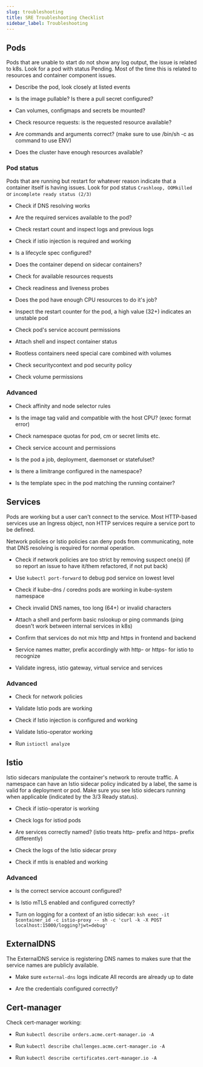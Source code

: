 ```yaml
---
slug: troubleshooting
title: SRE Troubleshooting Checklist
sidebar_label: Troubleshooting
---
```


## Pods

Pods that are unable to start do not show any log output, the issue is related to k8s. Look for a pod with status Pending. Most of the time this is related to resources and container component issues.

- Describe the pod, look closely at listed events

- Is the image pullable? Is there a pull secret configured?

- Can volumes, configmaps and secrets be mounted?

- Check resource requests: is the requested resource available?

- Are commands and arguments correct? (make sure to use /bin/sh -c as command to use ENV)

- Does the cluster have enough resources available?

### Pod status

Pods that are running but restart for whatever reason indicate that a container itself is having issues. Look for pod status `Crashloop, OOMkilled` or `incomplete ready status (2/3)`

- Check if DNS resolving works

- Are the required services available to the pod?

- Check restart count and inspect logs and previous logs

- Check if istio injection is required and working

- Is a lifecycle spec configured?

- Does the container depend on sidecar containers?

- Check for available resources requests

- Check readiness and liveness probes

- Does the pod have enough CPU resources to do it's job?

- Inspect the restart counter for the pod, a high value (32+) indicates an unstable pod

- Check pod's service account permissions

- Attach shell and inspect container status

- Rootless containers need special care combined with volumes

- Check securitycontext and pod security policy

- Check volume permissions

### Advanced

- Check affinity and node selector rules

- Is the image tag valid and compatible with the host CPU? (exec format error)

- Check namespace quotas for pod, cm or secret limits etc.

- Check service account and permissions

- Is the pod a job, deployment, daemonset or statefulset?

- Is there a limitrange configured in the namespace?

- Is the template spec in the pod matching the running container?

## Services

Pods are working but a user can't connect to the service. Most HTTP-based services use an Ingress object, non HTTP services require a service port to be defined.

Network policies or Istio policies can deny pods from communicating, note that DNS resolving is required for normal operation.

- Check if network policies are too strict by removing suspect one(s) (if so report an issue to have it/them refactored, if not put back)

- Use `kubectl port-forward` to debug pod service on lowest level

- Check if kube-dns / coredns pods are working in kube-system namespace

- Check invalid DNS names, too long (64+) or invalid characters

- Attach a shell and perform basic nslookup or ping commands (ping doesn't work between internal services in k8s)

- Confirm that services do not mix http and https in frontend and backend

- Service names matter, prefix accordingly with http- or https- for istio to recognize

- Validate ingress, istio gateway, virtual service and services

### Advanced

- Check for network policies

- Validate Istio pods are working

- Check if Istio injection is configured and working

- Validate Istio-operator working

- Run `istioctl analyze`

## Istio

Istio sidecars manipulate the container's network to reroute traffic. A namespace can have an Istio sidecar policy indicated by a label, the same is valid for a deployment or pod. Make sure you see Istio sidecars running when applicable (indicated by the 3/3 Ready status).

- Check if istio-operator is working

- Check logs for istiod pods

- Are services correctly named? (istio treats http- prefix and https- prefix differently)

- Check the logs of the Istio sidecar proxy

- Check if mtls is enabled and working

### Advanced

- Is the correct service account configured?

- Is Istio mTLS enabled and configured correctly?

- Turn on logging for a context of an istio sidecar: `ksh exec -it $container_id -c istio-proxy -- sh -c 'curl -k -X POST localhost:15000/logging?jwt=debug'`

## ExternalDNS

The ExternalDNS service is registering DNS names to makes sure that the service names are publicly available.

- Make sure `external-dns` logs indicate All records are already up to date

- Are the credentials configured correctly?

## Cert-manager

Check cert-manager working:

- Run `kubectl describe orders.acme.cert-manager.io -A`

- Run `kubectl describe challenges.acme.cert-manager.io -A`

- Run `kubectl describe certificates.cert-manager.io -A`
